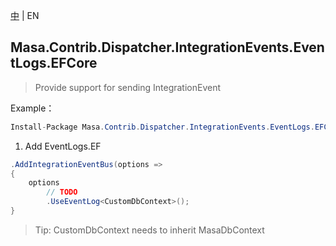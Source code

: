 [中](README.zh-CN.md) | EN

## Masa.Contrib.Dispatcher.IntegrationEvents.EventLogs.EFCore

> Provide support for sending IntegrationEvent

Example：

```C#
Install-Package Masa.Contrib.Dispatcher.IntegrationEvents.EventLogs.EFCore
```

1. Add EventLogs.EF

```C#
.AddIntegrationEventBus(options =>
{
    options
        // TODO
        .UseEventLog<CustomDbContext>();
}
```

> Tip: CustomDbContext needs to inherit MasaDbContext